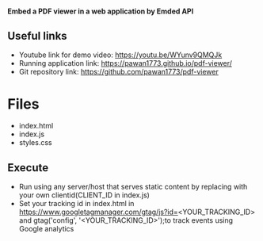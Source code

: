 #### Embed a PDF viewer in a web application by Emded API

## Useful links

* Youtube link for demo video: https://youtu.be/WYunv9QMQJk
* Running application link: https://pawan1773.github.io/pdf-viewer/
* Git repository link: https://github.com/pawan1773/pdf-viewer

# Files

* index.html
* index.js
* styles.css

## Execute

* Run using any server/host that serves static content by replacing with your own clientid(CLIENT_ID in index.js)
* Set your tracking id in index.html in https://www.googletagmanager.com/gtag/js?id=<YOUR_TRACKING_ID> and gtag('config', '<YOUR_TRACKING_ID>');to track events using Google analytics 

